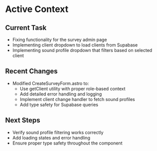 # Active Context

## Current Task
- Fixing functionality for the survey admin page
- Implementing client dropdown to load clients from Supabase
- Implementing sound profile dropdown that filters based on selected client

## Recent Changes
- Modified CreateSurveyForm.astro to:
  - Use getClient utility with proper role-based context
  - Add detailed error handling and logging
  - Implement client change handler to fetch sound profiles
  - Add type safety for Supabase queries

## Next Steps
- Verify sound profile filtering works correctly
- Add loading states and error handling
- Ensure proper type safety throughout the component
